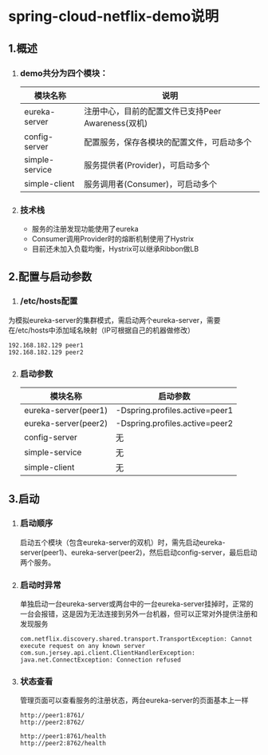 # spring-cloud-netflix-demo说明

## 1.概述

1. ### demo共分为四个模块：

   | 模块名称           | 说明                                |
   | -------------- | --------------------------------- |
   | eureka-server  | 注册中心，目前的配置文件已支持Peer Awareness(双机) |
   | config-server  | 配置服务，保存各模块的配置文件，可启动多个             |
   | simple-service | 服务提供者(Provider)，可启动多个             |
   | simple-client  | 服务调用者(Consumer)，可启动多个             |

2. ### 技术栈

   - 服务的注册发现功能使用了eureka
   - Consumer调用Provider时的熔断机制使用了Hystrix
   - 目前还未加入负载均衡，Hystrix可以继承Ribbon做LB

## 2.配置与启动参数

1.    ### /etc/hosts配置

   为模拟eureka-server的集群模式，需启动两个eureka-server，需要在/etc/hosts中添加域名映射（IP可根据自己的机器做修改）

   ```
   192.168.182.129 peer1
   192.168.182.129 peer2
   ```

2.    ### 启动参数

      | 模块名称                 | 启动参数                           |
      | -------------------- | ------------------------------ |
      | eureka-server(peer1) | -Dspring.profiles.active=peer1 |
      | eureka-server(peer2) | -Dspring.profiles.active=peer2 |
      | config-server        | 无                              |
      | simple-service       | 无                              |
      | simple-client        | 无                              |


## 3.启动

1. ### 启动顺序

   ​    启动五个模块（包含eureka-server的双机）时，需先启动eureka-server(peer1)、eureka-server(peer2)，然后启动config-server，最后启动两个服务。

2. ### 启动时异常

   单独启动一台eureka-server或两台中的一台eureka-server挂掉时，正常的一台会报错，这是因为无法连接到另外一台机器，但可以正常对外提供注册和发现服务

   ```
   com.netflix.discovery.shared.transport.TransportException: Cannot execute request on any known server
   com.sun.jersey.api.client.ClientHandlerException: java.net.ConnectException: Connection refused
   ```

3. ### 状态查看

   管理页面可以查看服务的注册状态，两台eureka-server的页面基本上一样

   ```
   http://peer1:8761/
   http://peer2:8762/

   http://peer1:8761/health
   http://peer2:8762/health
   ```
